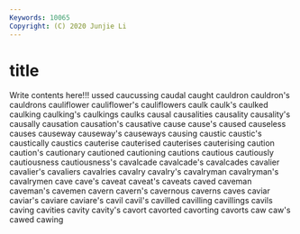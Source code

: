 ```yaml
---
Keywords: 10065
Copyright: (C) 2020 Junjie Li
---
```


# title

Write contents here!!!
ussed 
caucussing 
caudal 
caught 
cauldron 
cauldron's 
cauldrons 
cauliflower
cauliflower's 
cauliflowers 
caulk 
caulk's 
caulked 
caulking 
caulking's 
caulkings 
caulks 
causal
causalities 
causality 
causality's 
causally 
causation 
causation's 
causative 
cause 
cause's 
caused
causeless 
causes 
causeway 
causeway's 
causeways 
causing 
caustic 
caustic's 
caustically 
caustics
cauterise 
cauterised 
cauterises 
cauterising 
caution 
caution's 
cautionary 
cautioned 
cautioning 
cautions
cautious 
cautiously 
cautiousness 
cautiousness's 
cavalcade 
cavalcade's 
cavalcades 
cavalier 
cavalier's 
cavaliers
cavalries 
cavalry 
cavalry's 
cavalryman 
cavalryman's 
cavalrymen 
cave 
cave's 
caveat 
caveat's
caveats 
caved 
caveman 
caveman's 
cavemen 
cavern 
cavern's 
cavernous 
caverns 
caves
caviar 
caviar's 
caviare 
caviare's 
cavil 
cavil's 
cavilled 
cavilling 
cavillings 
cavils
caving 
cavities 
cavity 
cavity's 
cavort 
cavorted 
cavorting 
cavorts 
caw 
caw's
cawed 
cawing 
